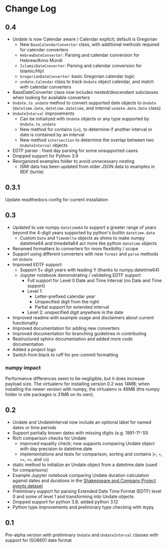 # Change Log

## 0.4

- Undate is now Calendar aware / Calendar explicit; default is Gregorian
  - New `BaseCalendarConverter` class, with additional methods required for calendar converters
  - `HebrewDateConverter`: Parsing and calendar conversion for Hebrew/Anno Mundi
  - `IslamicDateConverter`: Parsing and calendar conversion for Islamic/Hijri
  - `GregorianDateConverter`: basic Gregorian calendar logic
  - `undate.Calendar` class to track `Undate` object calendar, and match with calendar converters
- BaseDateConverter class now includes nested/descendant subclasses when looking
  for available converters
- `Undate.to_undate` method to convert supported date objects to `Undate` (`datetime.date`, `datetime.datetime`, and internal `undate.date.Date` class)
- `UndateInterval` improvements
  - Can be initialized with `Undate` objects or any type supported by `Undate.to_undate`
  - New method for contains (`in`), to determine if another interval or date is contained by an interval
  - New method `intersection` to determine the overlap between two `UndateInterval` objects
- EDTF parser : fixed day parsing for some unsupported cases
- Dropped support for Python 3.9
- Reorganized examples folder to avoid unnecessary nesting
  - ISMI data has been updated from older JSON data to examples in RDF (turtle)


## 0.3.1

Update readthedocs config for current installation

## 0.3

- Updated to use numpy `datetime64` to support a greater range of years beyond the 4-digit years supported by python's builtin `datetime.date`
  - Custom `Date` and `Timedelta` objects as shims to make numpy datetime64 and timedelta64 act more like python `datetime` objects
- Renamed formatters to converters for more flexibility / scope
- Support using different converters with new `format` and `parse` methods on `Undate`
- Improved EDTF support:
  - Support 5+ digit years with leading Y (thanks to numpy.datetime64)
  - Jupyter notebook demonstrating / validating EDTF support
    - Full support for Level 0 Date and Time Interval (no Date and Time support)
    - Level 1:
      - Letter-prefixed calendar year
      - Unspecified digit from the right
      - Partial support for extended interval
    - Level 2: unspecified digit anywhere in the date
- Improved readme with example usage and disclaimers about current functionality
- Improved documentation for adding new converters
- Improved documentation for branching guidelines in contributing
- Restructured sphinx documentation and added more code documentation
- Added a project logo
- Switch from black to ruff for pre-commit formatting

### numpy impact

Performance differences seem to be negligible, but it does increase payload size.  The virtualenv for installing version 0.2 was 14MB; when installing the newer version with numpy, the virtualenv is 46MB (the numpy folder in site packages is 31MB on its own).

## 0.2

- Undate and UndateInterval now include an optional label for named dates or time periods
- Support partially known dates with missing digits (e.g. 1991-1?-10)
- Rich comparison checks for Undate
  - improved equality check; now supports comparing Undate object with day precision to datetime.date
  - implementations and tests for comparison, sorting and contains (`>`, `<`, `>=`, `<=`, and `in`)
- static method to initialize an Undate object from a datetime.date (used for comparisons)
- Example Jupyter notebook comparing Undate duration calculation against
  dates and durations in the [Shakespeare and Company Project](https://shakespeareandco.princeton.edu/) [events dataset](https://doi.org/10.34770/nz90-ym25)
- Preliminary support for parsing Extended Date Time Format (EDTF) level 0 and some of level 1 and transforming into Undate objects
- Dropped support for python 3.8; added python 3.12
- Python type improvements and preliminary type checking with mypy

## 0.1

Pre-alpha version with preliminary `Undate` and `UndateInterval` classes
with support for ISO8601 date format
